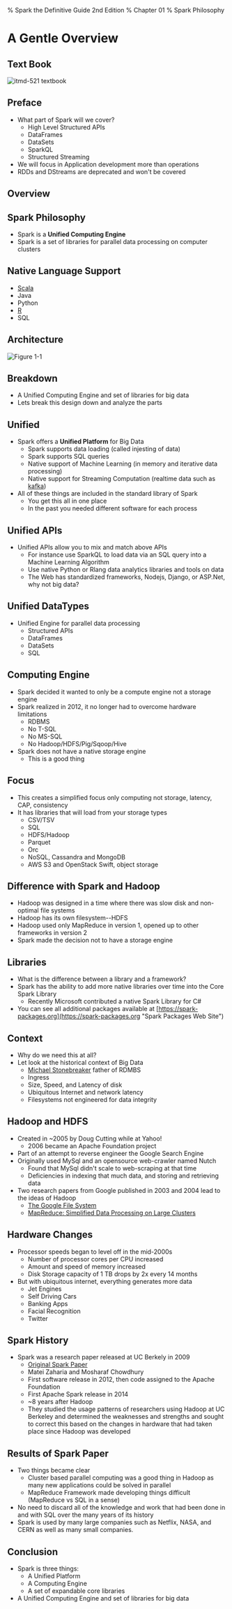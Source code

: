 % Spark the Definitive Guide 2nd Edition
% Chapter 01
% Spark Philosophy

# A Gentle Overview

## Text Book

![*itmd-521 textbook*](images/spark-book.png)

## Preface

- What part of Spark will we cover?
  - High Level Structured APIs
  - DataFrames
  - DataSets
  - SparkQL
  - Structured Streaming
- We will focus in Application development more than operations
- RDDs and DStreams are deprecated and won't be covered

## Overview

## Spark Philosophy

- Spark is a **Unified Computing Engine**
- Spark is a set of libraries for parallel data processing on computer clusters

## Native Language Support

- [Scala](https://en.wikipedia.org/wiki/Scala_\(programming_language\) "Scala programming language wikipedia page")
- Java
- Python
- [R](https://en.wikipedia.org/wiki/R_\(programming_language\) "R programming language wikipedia page")
- SQL

## Architecture

![*Figure 1-1*](images/fig1-1.png "figure 1-1")

## Breakdown

- A Unified Computing Engine and set of libraries for big data
- Lets break this design down and analyze the parts

## Unified

- Spark offers a **Unified Platform** for Big Data
  - Spark supports data loading (called injesting of data)
  - Spark supports SQL queries
  - Native support of Machine Learning (in memory and iterative data processing)
  - Native support for Streaming Computation (realtime data such as [kafka](https://kafka.apache.org "Kafka apache web page"))
- All of these things are included in the standard library of Spark
  - You get this all in one place
  - In the past you needed different software for each process

## Unified APIs

- Unified APIs allow you to mix and match above APIs
  - For instance use SparkQL to load data via an SQL query into a Machine Learning Algorithm
  - Use native Python or Rlang data analytics libraries and tools on data
  - The Web has standardized frameworks, Nodejs, Django, or ASP.Net, why not big data?

## Unified DataTypes

- Unified Engine for parallel data processing
  - Structured APIs
  - DataFrames
  - DataSets
  - SQL

## Computing Engine

- Spark decided it wanted to only be a compute engine not a storage engine
- Spark realized in 2012, it no longer had to overcome hardware limitations
  - RDBMS
  - No T-SQL
  - No MS-SQL
  - No Hadoop/HDFS/Pig/Sqoop/Hive
- Spark does not have a native storage engine
  - This is a good thing
  
## Focus

- This creates a simplified focus only computing not storage, latency, CAP, consistency
- It has libraries that will load from your storage types
  - CSV/TSV
  - SQL
  - HDFS/Hadoop
  - Parquet
  - Orc
  - NoSQL, Cassandra and MongoDB
  - AWS S3 and OpenStack Swift, object storage

## Difference with Spark and Hadoop

- Hadoop was designed in a time where there was slow disk and non-optimal file systems
- Hadoop has its own filesystem--HDFS
- Hadoop used only MapReduce in version 1, opened up to other frameworks in version 2
- Spark made the decision not to have a storage engine

## Libraries

- What is the difference between a library and a framework?
- Spark has the ability to add more native libraries over time into the Core Spark Library
  - Recently Microsoft contributed a native Spark Library for C#
- You can see all additional packages available at [https://spark-packages.org](https://spark-packages.org "Spark Packages Web Site")

## Context

- Why do we need this at all?
- Let look at the historical context of Big Data
  - [Michael Stonebreaker](https://en.wikipedia.org/wiki/Michael_Stonebraker "Michael_Stonebraker wiki page") father of RDMBS
  - Ingress
  - Size, Speed, and Latency of disk
  - Ubiquitous Internet and network latency
  - Filesystems not engineered for data integrity

## Hadoop and HDFS

- Created in ~2005 by Doug Cutting while at Yahoo!
  - 2006 became an Apache Foundation project
- Part of an attempt to reverse engineer the Google Search Engine
- Originally used MySql and an opensource web-crawler named Nutch
  - Found that MySql didn't scale to web-scraping at that time
  - Deficiencies in indexing that much data, and storing and retrieving data
- Two research papers from Google published in 2003 and 2004 lead to the ideas of Hadoop
  - [The Google File System](https://research.google/pubs/pub51/ "Google File System Paper")
  - [MapReduce: Simplified Data Processing on Large Clusters](https://research.google/pubs/pub62/ "MapReduce Paper")

## Hardware Changes

- Processor speeds began to level off in the mid-2000s
  - Number of processor cores per CPU increased
  - Amount and speed of memory increased
  - Disk Storage capacity of 1 TB drops by 2x every 14 months
- But with ubiquitous internet, everything generates more data
  - Jet Engines
  - Self Driving Cars
  - Banking Apps
  - Facial Recognition
  - Twitter

## Spark History
- Spark was a research paper released at UC Berkely in 2009
  - [Original Spark Paper](https://www.usenix.org/system/files/conference/nsdi12/nsdi12-final138.pdf "Link to Original Spark Paper")
  - Matei Zaharia and Mosharaf Chowdhury
  - First software release in 2012, then code assigned to the Apache Foundation
  - First Apache Spark release in 2014
  - ~8 years after Hadoop
  - They studied the usage patterns of researchers using Hadoop at UC Berkeley and determined the weaknesses and strengths and sought to correct this based on the changes in hardware that had taken place since Hadoop was developed

## Results of Spark Paper

- Two things became clear
  - Cluster based parallel computing was a good thing in Hadoop as many new applications could be solved in parallel
  - MapReduce Framework made developing things difficult (MapReduce vs SQL in a sense)
- No need to discard all of the knowledge and work that had been done in and with SQL over the many years of its history
- Spark is used by many large companies such as Netflix, NASA, and CERN as well as many small companies.

## Conclusion

- Spark is three things:
  - A Unified Platform
  - A Computing Engine
  - A set of expandable core libraries
- A Unified Computing Engine and set of libraries for big data
